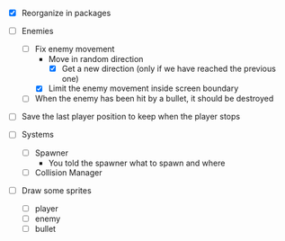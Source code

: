 - [x] Reorganize in packages
- [ ] Enemies
  - [ ] Fix enemy movement
    - Move in random direction
      - [x] Get a new direction (only if we have reached the previous one)
    - [x] Limit the enemy movement inside screen boundary
  - [ ] When the enemy has been hit by a bullet, it should be destroyed

- [ ] Save the last player position to keep when the player stops

- [ ] Systems
  - [ ] Spawner
    - You told the spawner what to spawn and where
  - [ ] Collision Manager

- [ ] Draw some sprites 
  - [ ] player
  - [ ] enemy
  - [ ] bullet 